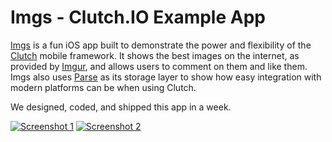 Imgs - Clutch.IO Example App
============================

[Imgs](http://itunes.apple.com/us/app/imgs/id498626072?ls=1&mt=8) is a fun iOS
app built to demonstrate the power and flexibility of the
[Clutch](https://clutch.io/) mobile framework.  It shows the best images on the
internet, as provided by [Imgur](http://imgur.com/), and allows users to
comment on them and like them.  Imgs also uses [Parse](https://parse.com/) as
its storage layer to show how easy integration with modern platforms can be
when using Clutch.

We designed, coded, and shipped this app in a week.

[![Screenshot 1](https://github.com/boilerplate/Imgs/raw/master/screen1.png)](http://itunes.apple.com/us/app/imgs/id498626072?ls=1&mt=8)
[![Screenshot 2](https://github.com/boilerplate/Imgs/raw/master/screen2.png)](http://itunes.apple.com/us/app/imgs/id498626072?ls=1&mt=8)